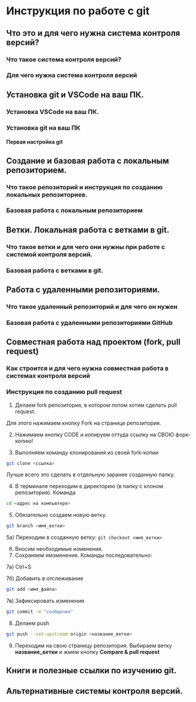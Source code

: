 # Инструкция по работе с git

## Что это и для чего нужна система контроля версий?

### Что такое система контроля версий?

### Для чего нужна система контроля версий

## Установка git и VSCode на ваш ПК.

### Установка VSCode на ваш ПК.

### Установка git на ваш ПК

#### Первая настройка git

## Создание и базовая работа с локальным репозиторием.

### Что такое репозиторий и инструкция по созданию локальных репозиториев.

### Базовая работа с локальным репозиторием

## Ветки. Локальная работа с ветками в git.

### Что такое ветки и для чего они нужны при работе с системой контроля версий.

### Базовая работа с ветками в git.

## Работа с удаленными репозиториями.

### Что такое удаленный репозиторий и для чего он нужен

### Базовая работа с удаленными репозиториями GitHub

## Совместная работа над проектом (fork, pull request)

### Как строится и для чего нужна совместная работа в системах контроля версий

### Инструкция по созданию pull request

1) Делаем fork репозитория, в котором потом хотим сделать pull request. 

Для этого нажимаем кнопку Fork на странице репозитория.

2) Нажимаем кнопку CODE и копируем оттуда ссылку на СВОЮ форк-копию!

3) Выполняем команду клонирования из своей fork-копии
```sh
git clone <ссылка> 
```
Лучше всего это сделать в отдельную заранее созданную папку.

4) В терминале переходим в директорию (в папку с клоном репозитория). Команда 
```sh
cd <адрес на компьютере>
```

5) Обязательно создаем новую ветку.
```sh
git branch <имя_ветки>
```
5а) Переходим в созданную ветку: ```git checkout <имя_ветки>``` 

6) Вносим необходимые изменения.
7) Сохраняем имзменения. Команды последовательно:

7а) Ctrl+S

7б) Добавить в отслеживание
```sh
git add <имя_файла>
```
7в) Зафиксировать изменения
```sh
git commit -m "сообщение"
```

8) Делаем push  
```sh
git push --set-upstream origin <название_ветки>
```

9) Переходим на свою страницу репозитория. Выбираем ветку **название_ветки** и жмем кнопку **Compare & pull request**

## Книги и полезные ссылки по изучению git.

## Альтернативные системы контроля версий.

